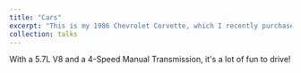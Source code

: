 ```yaml
---
title: "Cars"
excerpt: "This is my 1986 Chevrolet Corvette, which I recently purchased<br/><img src='/images/car_1.jpg'>"
collection: talks
---
```


With a 5.7L V8 and a 4-Speed Manual Transmission, it's a lot of fun to drive! 
